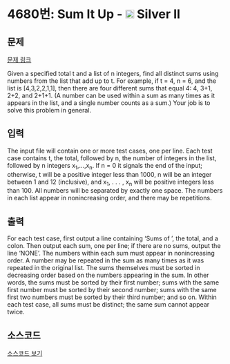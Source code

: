 # 4680번: Sum It Up - <img src="https://static.solved.ac/tier_small/9.svg" style="height:20px" /> Silver II

<!-- performance -->

<!-- 문제 제출 후 깃허브에 푸시를 했을 때 제출한 코드의 성능이 입력될 공간입니다.-->

<!-- end -->

## 문제

[문제 링크](https://boj.kr/4680)


<p>Given a specified total t and a list of n integers, find all distinct sums using numbers from the list that add up to t. For example, if t = 4, n = 6, and the list is [4,3,2,2,1,1], then there are four different sums that equal 4: 4, 3+1, 2+2, and 2+1+1. (A number can be used within a sum as many times as it appears in the list, and a single number counts as a sum.) Your job is to solve this problem in general.</p>



## 입력


<p>The input file will contain one or more test cases, one per line. Each test case contains t, the total, followed by n, the number of integers in the list, followed by n integers x<sub>1</sub>,...,x<sub>n</sub>. If n = 0 it signals the end of the input; otherwise, t will be a positive integer less than 1000, n will be an integer between 1 and 12 (inclusive), and x<sub>1</sub>, . . . , x<sub>n</sub> will be positive integers less than 100. All numbers will be separated by exactly one space. The numbers in each list appear in nonincreasing order, and there may be repetitions.</p>



## 출력


<p>For each test case, first output a line containing ‘Sums of ’, the total, and a colon. Then output each sum, one per line; if there are no sums, output the line ‘NONE’. The numbers within each sum must appear in nonincreasing order. A number may be repeated in the sum as many times as it was repeated in the original list. The sums themselves must be sorted in decreasing order based on the numbers appearing in the sum. In other words, the sums must be sorted by their first number; sums with the same first number must be sorted by their second number; sums with the same first two numbers must be sorted by their third number; and so on. Within each test case, all sums must be distinct; the same sum cannot appear twice.</p>



## 소스코드

[소스코드 보기](Main.java)